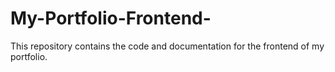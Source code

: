 # My-Portfolio-Frontend-
This repository contains the code and documentation for the frontend of my portfolio.
